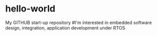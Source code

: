 # hello-world
My GITHUB start-up repository
#I'm interested in embedded software design, integration, application development under RTOS
